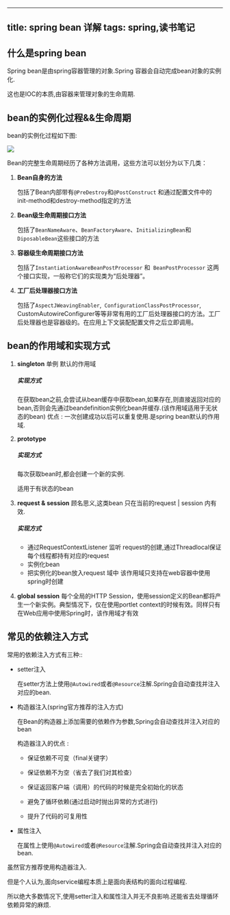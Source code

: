
---
title:  spring bean 详解
tags: spring,读书笔记
---

## 什么是spring bean

Spring bean是由spring容器管理的对象.Spring 容器会自动完成bean对象的实例化.

这也是IOC的本质,由容器来管理对象的生命周期.

## bean的实例化过程&&生命周期

bean的实例化过程如下图:

![](https://gitee.com/minagamiyuki/picgo-gitee/raw/master/images/20200226165417.png)

Bean的完整生命周期经历了各种方法调用，这些方法可以划分为以下几类：

1. **Bean自身的方法**

   包括了Bean内部带有`@PreDestroy`和`@PostConstruct` 和通过配置文件中<bean>的init-method和destroy-method指定的方法

2. **Bean级生命周期接口方法**

   包括了`BeanNameAware`、`BeanFactoryAware`、`InitializingBean`和`DiposableBean`这些接口的方法

3. **容器级生命周期接口方法**

   包括了`InstantiationAwareBeanPostProcessor` 和` BeanPostProcessor` 这两个接口实现，一般称它们的实现类为“后处理器”。

4. **工厂后处理器接口方法**

   包括了`AspectJWeavingEnabler`,` ConfigurationClassPostProcessor`, CustomAutowireConfigurer等等非常有用的工厂后处理器接口的方法。工厂后处理器也是容器级的。在应用上下文装配配置文件之后立即调用。

## bean的作用域和实现方式

1. **singleton**
    单例  默认的作用域
    
    ##### 实现方式 
    在获取bean之前,会尝试从bean缓存中获取bean,如果存在,则直接返回对应的bean,否则会先通过beandefinition实例化bean并缓存.(该作用域适用于无状态的bean)
    优点 : 一次创建成功以后可以重复使用.是spring bean默认的作用域.
2. **prototype**
   
    ##### 实现方式 
    每次获取bean时,都会创建一个新的实例.
    
    适用于有状态的bean
3. **request & session**
    顾名思义,这类bean 只在当前的request | session 内有效.
    
    ##### 实现方式
    
    * 通过RequestContextListener  监听 request的创建,通过Threadlocal保证每个线程都持有对应的request
    * 实例化bean 
    * 把实例化的bean放入request 域中
    该作用域只支持在web容器中使用spring时创建
 4. **global session**
    每个全局的HTTP Session，使用session定义的Bean都将产生一个新实例。典型情况下，仅在使用portlet context的时候有效。同样只有在Web应用中使用Spring时，该作用域才有效



## 常见的依赖注入方式 

常用的依赖注入方式有三种::

* setter注入

  在setter方法上使用`@Autowired`或者`@Resource`注解.Spring会自动查找并注入对应的bean.

* 构造器注入(spring官方推荐的注入方式)

  在Bean的构造器上添加需要的依赖作为参数,Spring会自动查找并注入对应的bean

  构造器注入的优点 :

  * 保证依赖不可变（final关键字）

  * 保证依赖不为空（省去了我们对其检查）

  * 保证返回客户端（调用）的代码的时候是完全初始化的状态

  * 避免了循环依赖(通过启动时抛出异常的方式进行)

  * 提升了代码的可复用性

* 属性注入

  在属性上使用`@Autowired`或者`@Resource`注解.Spring会自动查找并注入对应的bean.



虽然官方推荐使用构造器注入.

但是个人认为,面向service编程本质上是面向表结构的面向过程编程.

所以绝大多数情况下,使用setter注入和属性注入并无不良影响.还能省去处理循环依赖异常的麻烦.


